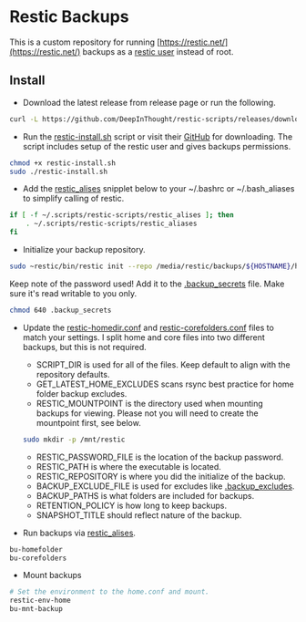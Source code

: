 # Restic Backups

This is a custom repository for running [https://restic.net/](https://restic.net/) backups as a [restic user](https://restic.readthedocs.io/en/stable/080_examples.html#backing-up-your-system-without-running-restic-as-root) instead of root.

## Install

+ Download the latest release from release page or run the following.

```bash
curl -L https://github.com/DeepInThought/restic-scripts/releases/download/v0.1.0/restic-scripts.tar.bz2 | bunzip2 >${HOME}/.scripts/restic-scripts
```

+ Run the [restic-install.sh](restic-install.sh) script or visit their [GitHub](https://github.com/restic/restic/releases/latest) for downloading.  The script includes setup of the restic user and gives backups permissions.

```bash
chmod +x restic-install.sh
sudo ./restic-install.sh
```

+ Add the [restic_alises](restic_aliases) snipplet below to your ~/.bashrc or ~/.bash_aliases to simplify calling of restic.

```bash
if [ -f ~/.scripts/restic-scripts/restic_alises ]; then
    . ~/.scripts/restic-scripts/restic_aliases
fi
```

+ Initialize your backup repository.

```bash
sudo ~restic/bin/restic init --repo /media/restic/backups/${HOSTNAME}/home
```

Keep note of the password used!  Add it to the [.backup_secrets](.backup_secrets) file.  Make sure it's read writable to you only.

```bash
chmod 640 .backup_secrets
```

+ Update the [restic-homedir.conf](restic-homedir.conf) and [restic-corefolders.conf](restic-corefolders.conf) files to match your settings.  I split home and core files into two different backups, but this is not required.
  + SCRIPT_DIR is used for all of the files.  Keep default to align with the repository defaults.
  + GET_LATEST_HOME_EXCLUDES scans rsync best practice for home folder backup excludes.
  + RESTIC_MOUNTPOINT is the directory used when mounting backups for viewing.  Please not you will need to create the mountpoint first, see below.
  
  ```bash
  sudo mkdir -p /mnt/restic
  ```
  
  + RESTIC_PASSWORD_FILE is the location of the backup password.
  + RESTIC_PATH is where the executable is located.
  + RESTIC_REPOSITORY is where you did the initialize of the backup.
  + BACKUP_EXCLUDE_FILE is used for excludes like [.backup_excludes](.backup_excludes).
  + BACKUP_PATHS is what folders are included for backups.
  + RETENTION_POLICY is how long to keep backups.
  + SNAPSHOT_TITLE should reflect nature of the backup.
  
+ Run backups via [restic_alises](restic_aliases).

```bash
bu-homefolder
bu-corefolders
```

+ Mount backups

```bash
# Set the environment to the home.conf and mount.
restic-env-home
bu-mnt-backup
```
